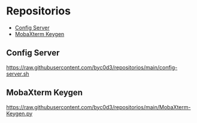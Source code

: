 # Repositorios

- [Config Server](#Config-Server)
- [MobaXterm Keygen](#MobaXterm-Keygen)

## Config Server

https://raw.githubusercontent.com/byc0d3/repositorios/main/config-server.sh

## MobaXterm Keygen

https://raw.githubusercontent.com/byc0d3/repositorios/main/MobaXterm-Keygen.py
